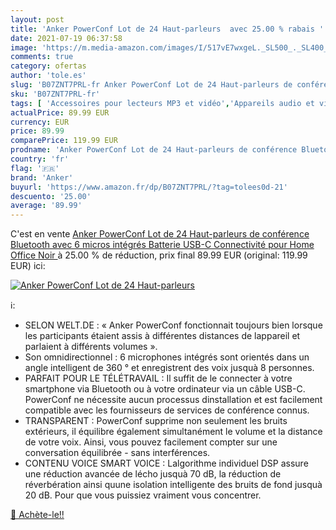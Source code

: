 ```yaml
---
layout: post
title: 'Anker PowerConf Lot de 24 Haut-parleurs  avec 25.00 % rabais '
date: 2021-07-19 06:37:58
image: 'https://m.media-amazon.com/images/I/517vE7wxgeL._SL500_._SL400_.jpg'
comments: true
category: ofertas
author: 'tole.es'
slug: 'B07ZNT7PRL-fr Anker PowerConf Lot de 24 Haut-parleurs de conférence...'
sku: 'B07ZNT7PRL-fr'
tags: [ 'Accessoires pour lecteurs MP3 et vidéo','Appareils audio et video portable','Enceintes Bluetooth portables','Enceintes portables et stations daccueil','High-Tech','anker', ]
actualPrice: 89.99 EUR
currency: EUR
price: 89.99
comparePrice: 119.99 EUR
prodname: 'Anker PowerConf Lot de 24 Haut-parleurs de conférence Bluetooth avec 6 micros intégrés Batterie USB-C Connectivité pour Home Office  Noir '
country: 'fr'
flag: '🇫🇷'
brand: 'Anker'
buyurl: 'https://www.amazon.fr/dp/B07ZNT7PRL/?tag=tolees0d-21'
descuento: '25.00'
average: '89.99'
---
```


C'est en vente [Anker PowerConf Lot de 24 Haut-parleurs de conférence Bluetooth avec 6 micros intégrés Batterie USB-C Connectivité pour Home Office  Noir ](https://www.amazon.fr/dp/B07ZNT7PRL/?tag=tolees0d-21)  à  25.00 % de réduction, prix final  89.99 EUR (original: 119.99 EUR) ici:

[![Anker PowerConf Lot de 24 Haut-parleurs ](https://m.media-amazon.com/images/I/517vE7wxgeL._SL500_._SL400_.jpg)](https://www.amazon.fr/dp/B07ZNT7PRL/?tag=tolees0d-21)

ℹ️:

- SELON WELT.DE : « Anker PowerConf fonctionnait toujours bien lorsque les participants étaient assis à différentes distances de lappareil et parlaient à différents volumes ».
- Son omnidirectionnel : 6 microphones intégrés sont orientés dans un angle intelligent de 360 ° et enregistrent des voix jusquà 8 personnes.
- PARFAIT POUR LE TÉLÉTRAVAIL : Il suffit de le connecter à votre smartphone via Bluetooth ou à votre ordinateur via un câble USB-C. PowerConf ne nécessite aucun processus dinstallation et est facilement compatible avec les fournisseurs de services de conférence connus.
- TRANSPARENT : PowerConf supprime non seulement les bruits extérieurs, il équilibre également simultanément le volume et la distance de votre voix. Ainsi, vous pouvez facilement compter sur une conversation équilibrée - sans interférences.
- CONTENU VOICE SMART VOICE : Lalgorithme individuel DSP assure une réduction avancée de lécho jusquà 70 dB, la réduction de réverbération ainsi quune isolation intelligente des bruits de fond jusquà 20 dB. Pour que vous puissiez vraiment vous concentrer.

[🛒 Achète-le!!](https://www.amazon.fr/dp/B07ZNT7PRL/?tag=tolees0d-21)
